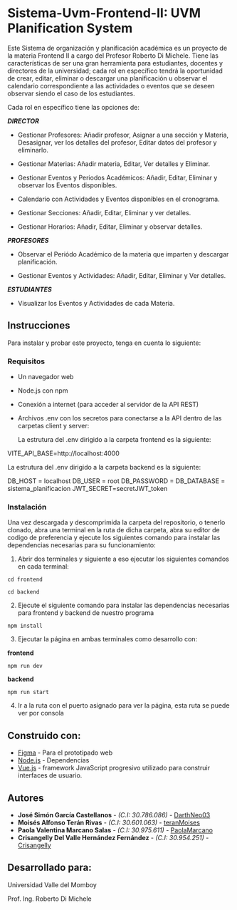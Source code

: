 # Sistema-Uvm-Frontend-II: UVM Planification System

Este Sistema de organización y planificación académica es un proyecto de la materia Frontend II a cargo del Profesor Roberto Di Michele. Tiene las características de ser una gran herramienta para estudiantes, docentes y directores de la universidad; cada rol en específico tendrá la oportunidad de crear, editar, eliminar o descargar una planificación u observar el calendario correspondiente a las actividades o eventos que se deseen observar siendo el caso de los estudiantes.

Cada rol en específico tiene las opciones de: 

***DIRECTOR***
* Gestionar Profesores: Añadir profesor, Asignar a una sección y Materia, Desasignar, ver los detalles del profesor, Editar datos del profesor y eliminarlo.

* Gestionar Materias: Añadir materia, Editar, Ver detalles y Eliminar.

* Gestionar Eventos y Periodos Académicos: Añadir, Editar, Eliminar y observar los Eventos disponibles.

* Calendario con Actividades y Eventos disponibles en el cronograma.

* Gestionar Secciones: Añadir, Editar, Eliminar y ver detalles.

* Gestionar Horarios: Añadir, Editar, Eliminar y observar detalles.

***PROFESORES***

* Observar el Periódo Académico de la materia que imparten y descargar planificación.

* Gestionar Eventos y Actividades: Añadir, Editar, Eliminar y Ver detalles.

***ESTUDIANTES***

* Visualizar los Eventos y Actividades de cada Materia.


## Instrucciones

Para instalar y probar este proyecto, tenga en cuenta lo siguiente:

### Requisitos

*	Un navegador web
*	Node.js con npm
*	Conexión a internet (para acceder al servidor de la API REST)
* Archivos .env con los secretos para conectarse a la API dentro de las carpetas client y server:

  La estrutura del .env dirigido a la carpeta frontend es la siguiente:

VITE_API_BASE=http://localhost:4000

  La estrutura del .env dirigido a la carpeta backend es la siguiente:

DB_HOST = localhost
DB_USER = root
DB_PASSWORD = 
DB_DATABASE = sistema_planificacion
JWT_SECRET=secretJWT_token

### Instalación

Una vez descargada y descomprimida la carpeta del repositorio, o tenerlo clonado, abra una terminal en la ruta de dicha carpeta, abra su editor de codigo de preferencia y ejecute los siguientes comando para instalar las dependencias necesarias para su funcionamiento:

1. Abrir dos terminales y siguiente a eso ejecutar los siguientes comandos en cada terminal:

```
cd frontend
```
```
cd backend
```
2. Ejecute el siguiente comando para instalar las dependencias necesarias para frontend y backend de nuestro programa

```
npm install
```

3. Ejecutar la página en ambas terminales como desarrollo con:

**frontend**
```
npm run dev
```

**backend**
```
npm run start
```


4. Ir a la ruta con el puerto asignado para ver la página, esta ruta se puede ver por consola


## Construido con:

* [Figma](https://www.figma.com/design/qNLnOta88I6EU2xzP40hPQ/FRONTEND-II?node-id=0-1&t=NiCSXkUu2UZITPET-1) - Para el prototipado web
* [Node.js](https://nodejs.org/en) - Dependencias
* [Vue.js](https://vuejs.org/) - framework JavaScript progresivo utilizado para construir interfaces de usuario.


## Autores

* **José Simón García Castellanos** - *(C.I: 30.786.086)* - [DarthNeo03](https://github.com/DarthNeo03)
* **Moisés Alfonso Terán Rivas** - *(C.I: 30.601.063)* - [teranMoises](https://github.com/teranMoises)
* **Paola Valentina Marcano Salas** - *(C.I: 30.975.611)* - [PaolaMarcano](https://github.com/PaolaMarcano)
* **Crisangelly Del Valle Hernández Fernández** - *(C.I: 30.954.251)* - [Crisangelly](https://github.com/Crisangelly)

## Desarrollado para:

Universidad Valle del Momboy

Prof. Ing. Roberto Di Michele
